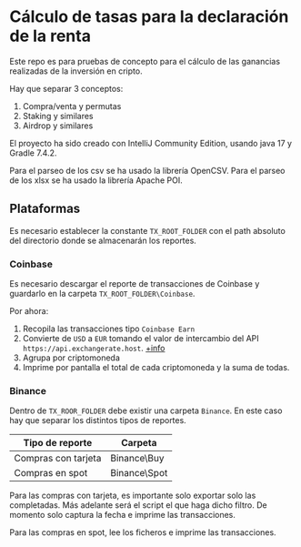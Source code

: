# Cálculo de tasas para la declaración de la renta

Este repo es para pruebas de concepto para el cálculo de las ganancias realizadas de la inversión en
cripto.

Hay que separar 3 conceptos:

1. Compra/venta y permutas
2. Staking y similares
3. Airdrop y similares

El proyecto ha sido creado con IntelliJ Community Edition, usando java 17 y Gradle 7.4.2.

Para el parseo de los csv se ha usado la librería OpenCSV.
Para el parseo de los xlsx se ha usado la librería Apache POI.

## Plataformas

Es necesario establecer la constante `TX_ROOT_FOLDER` con el path absoluto del directorio donde se
almacenarán los reportes.

### Coinbase

Es necesario descargar el reporte de transacciones de Coinbase y guardarlo en la
carpeta `TX_ROOT_FOLDER\Coinbase`.

Por ahora:

1. Recopila las transacciones tipo `Coinbase Earn`
2. Convierte de `USD` a `EUR` tomando el valor de intercambio del
   API `https://api.exchangerate.host`. [+info](https://exchangerate.host/#/)
3. Agrupa por criptomoneda
4. Imprime por pantalla el total de cada criptomoneda y la suma de todas.

### Binance

Dentro de `TX_ROOR_FOLDER` debe existir una carpeta `Binance`. En este caso hay que separar los
distintos tipos de reportes.

| Tipo de reporte     | Carpeta      |
|---------------------|--------------|
| Compras con tarjeta | Binance\Buy  |
| Compras en spot     | Binance\Spot |

Para las compras con tarjeta, es importante solo exportar solo las completadas. Más adelante será el
script el que haga dicho filtro. De momento solo captura la fecha e imprime las transacciones.

Para las compras en spot, lee los ficheros e imprime las transacciones.